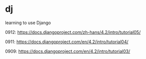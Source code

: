 # dj
learning to use Django

0912: https://docs.djangoproject.com/zh-hans/4.2/intro/tutorial05/

0911: https://docs.djangoproject.com/en/4.2/intro/tutorial04/

0909: https://docs.djangoproject.com/en/4.2/intro/tutorial03/
